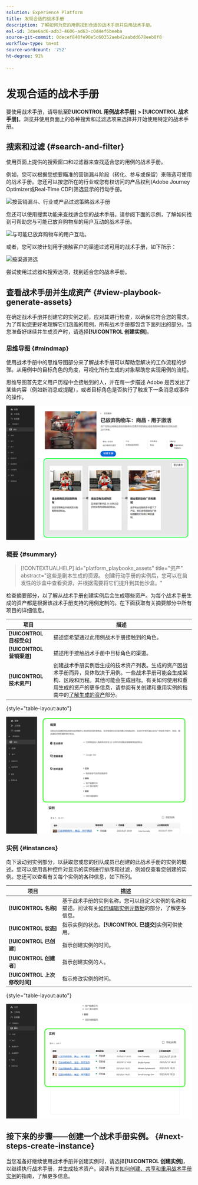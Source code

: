 ```yaml
---
solution: Experience Platform
title: 发现合适的战术手册
description: 了解如何为您的用例找到合适的战术手册并启用战术手册。
exl-id: 3dae6ad6-adb3-4606-ad63-c0d4ef6beeba
source-git-commit: 0decef848fe90e5c60352aeb42aabdd678eeb8f8
workflow-type: tm+mt
source-wordcount: '752'
ht-degree: 91%

---
```


# 发现合适的战术手册

要使用战术手册，请导航至&#x200B;**[!UICONTROL 用例战术手册] > [!UICONTROL 战术手册]**。浏览并使用页面上的各种搜索和过滤选项来选择并开始使用特定的战术手册。

## 搜索和过滤 {#search-and-filter}

使用页面上提供的搜索窗口和过滤器来查找适合您的用例的战术手册。

例如，您可以根据您想要瞄准的营销漏斗阶段（转化、参与或保留）来筛选可使用的战术手册。您还可以按您所在的行业或您有权访问的产品权利(Adobe Journey Optimizer或Real-Time CDP)筛选显示的行动手册。

![按营销漏斗、行业或产品过滤策略战术手册](/help/use-case-playbooks/assets/playbooks/ui-guide/filter-by-funnel-industry-product.gif)

您还可以使用搜索功能来查找适合您的战术手册。请参阅下面的示例，了解如何找到可帮助您与可能已放弃购物车的用户互动的战术手册。

![与可能已放弃购物车的用户互动。](/help/use-case-playbooks/assets/playbooks/ui-guide/engage-abandoned-cart.gif)

或者，您可以按计划用于接触客户的渠道过滤可用的战术手册，如下所示：

![按渠道筛选](/help/use-case-playbooks/assets/playbooks/ui-guide/channel-select-filter.gif)

尝试使用过滤器和搜索选项，找到适合您的战术手册。

## 查看战术手册并生成资产 {#view-playbook-generate-assets}

在确定战术手册并创建它的实例之前，应对其进行检查，以确保它符合您的需求。为了帮助您更好地理解它们涵盖的用例，所有战术手册都包含下面列出的部分。当您准备好继续并生成资产时，请选择&#x200B;**[!UICONTROL 创建实例]**。

### 思维导图 {#mindmap}

使用战术手册中的思维导图部分来了解战术手册可以帮助您解决的工作流程的步骤。从用例中的目标角色的角度，可视化所有生成的对象帮助您实现用例的流程。

思维导图首先定义用户历程中会接触到的人，并在每一步描述 Adobe 是否发出了某些内容（例如新消息或提醒），或者目标角色是否执行了触发下一条消息或事件的操作。

![突出显示了战术手册思维导图。](/help/use-case-playbooks/assets/playbooks/ui-guide/playbook-mindmap.png)

### 概要 {#summary}

>[!CONTEXTUALHELP]
>id="platform_playbooks_assets"
>title="资产"
>abstract="这些是剧本生成的资源。 创建行动手册的实例后，您可以在启发性的沙盒中查看资源，并根据需要将它们提升到其他沙盒。"

检查摘要部分，以了解从战术手册创建实例后会生成哪些资产。为每个战术手册生成的资产都是根据该战术手册支持的用例定制的。在下面获取有关摘要部分中所有项目的详细信息。

| 项目 | 描述 |
---------|----------|
| **[!UICONTROL 目标受众]** | 描述您希望通过此用例战术手册接触到的角色。 |
| **[!UICONTROL 营销渠道]** | 描述用于接触战术手册中目标角色的渠道。 |
| **[!UICONTROL 技术资产]** | 创建战术手册实例后生成的技术资产列表。生成的资产因战术手册而异，具体取决于用例。一些战术手册可能会生成架构、区段和历程。其他可能会生成目标。有关如何使用和重用生成的资产的更多信息，请参阅有关创建和重用实例的指南中的[了解生成的资产](/help/use-case-playbooks/playbooks/create-share-reuse.md#understand-assets)部分。 |

{style="table-layout:auto"}

![突出显示战术手册摘要](/help/use-case-playbooks/assets/playbooks/ui-guide/playbook-summary.png)

### 实例 {#instances}

向下滚动到实例部分，以获取您或您的团队成员已创建的此战术手册的实例的概述。您可以使用各种控件对显示的实例进行排序和过滤，例如仅查看您创建的实例。您还可以查看有关每个实例的各种信息，如下所列。

| 项目 | 描述 |
|---------|----------|
| **[!UICONTROL 名称]** | 基于战术手册的实例名称。您可以自定义实例的名称和描述。阅读有关[如何编辑实例元数据](/help/use-case-playbooks/playbooks/create-share-reuse.md#edit-instance-metadata)的部分，了解更多信息。 |
| **[!UICONTROL 状态]** | 指示实例的状态。**[!UICONTROL 已提交]**&#x200B;实例可供使用。 |
| **[!UICONTROL 已创建]** | 指示创建实例的时间。 |
| **[!UICONTROL 创建者]** | 指示创建实例的人。 |
| **[!UICONTROL 上次修改时间]** | 指示修改实例的时间。 |

{style="table-layout:auto"}

![战术手册实例突出显示。](/help/use-case-playbooks/assets/playbooks/ui-guide/playbook-instances.png)

## 接下来的步骤——创建一个战术手册实例。 {#next-steps-create-instance}

当您准备好继续使用战术手册并创建实例时，请选择&#x200B;**[!UICONTROL 创建实例]**，以继续执行战术手册，并生成技术资产。阅读有关[如何创建、共享和重用战术手册实例](/help/use-case-playbooks/playbooks/create-share-reuse.md)的指南，了解更多信息。
